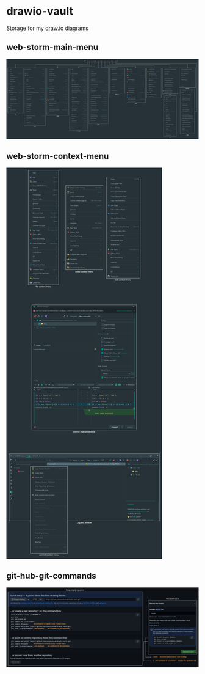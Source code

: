 # drawio-vault
Storage for my [draw.io](https://app.diagrams.net/) diagrams

## web-storm-main-menu

![Main menu diagram](https://raw.githubusercontent.com/unennhexium/drawio-vault/master/web-storm-main-menu.png)

## web-storm-context-menu
![Context menu diagram](https://raw.githubusercontent.com/unennhexium/drawio-vault/master/web-storm-context-menu.png)

## git-hub-git-commands
![Git coomands diagram](https://raw.githubusercontent.com/unennhexium/drawio-vault/master/git-hub-git-commnands.png)
